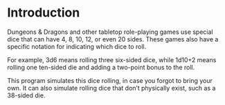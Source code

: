 # Introduction
Dungeons & Dragons and other tabletop role-playing games use special dice that can have 4, 8, 10, 12, or even 20 sides. These games also have a specific notation for indicating which dice to roll. 

For example, 3d6 means rolling three six-sided dice, while 1d10+2 means rolling one ten-sided die and adding a two-point bonus to the roll. 

This program simulates this dice rolling, in case you forgot to bring your own. It can also simulate rolling dice that don’t physically exist, such as a 38-sided die.
